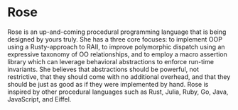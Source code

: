 # Rose
Rose is an up-and-coming procedural programming language that is being designed by yours truly. She has a three core focuses: to implement OOP using a Rusty-approach to RAII, to improve polymorphic dispatch using an expressive taxonomy of OO relationships, and to employ a macro assertion library which can leverage behavioral abstractions to enforce run-time invariants. She believes that abstractions should be powerful, not restrictive, that they should come with no additional overhead, and that they should be just as good as if they were implemented by hand. Rose is inspired by other procedural languages such as Rust, Julia, Ruby, Go, Java, JavaScript, and Eiffel.

